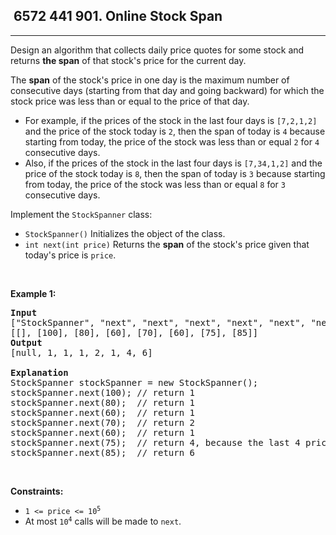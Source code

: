 <h2> 6572 441
901. Online Stock Span</h2><hr><div><p>Design an algorithm that collects daily price quotes for some stock and returns <strong>the span</strong> of that stock's price for the current day.</p>

<p>The <strong>span</strong> of the stock's price in one day is the maximum number of consecutive days (starting from that day and going backward) for which the stock price was less than or equal to the price of that day.</p>

<ul>
	<li>For example, if the prices of the stock in the last four days is <code>[7,2,1,2]</code> and the price of the stock today is <code>2</code>, then the span of today is <code>4</code> because starting from today, the price of the stock was less than or equal <code>2</code> for <code>4</code> consecutive days.</li>
	<li>Also, if the prices of the stock in the last four days is <code>[7,34,1,2]</code> and the price of the stock today is <code>8</code>, then the span of today is <code>3</code> because starting from today, the price of the stock was less than or equal <code>8</code> for <code>3</code> consecutive days.</li>
</ul>

<p>Implement the <code>StockSpanner</code> class:</p>

<ul>
	<li><code>StockSpanner()</code> Initializes the object of the class.</li>
	<li><code>int next(int price)</code> Returns the <strong>span</strong> of the stock's price given that today's price is <code>price</code>.</li>
</ul>

<p>&nbsp;</p>
<p><strong class="example">Example 1:</strong></p>

<pre><strong>Input</strong>
["StockSpanner", "next", "next", "next", "next", "next", "next", "next"]
[[], [100], [80], [60], [70], [60], [75], [85]]
<strong>Output</strong>
[null, 1, 1, 1, 2, 1, 4, 6]

<strong>Explanation</strong>
StockSpanner stockSpanner = new StockSpanner();
stockSpanner.next(100); // return 1
stockSpanner.next(80);  // return 1
stockSpanner.next(60);  // return 1
stockSpanner.next(70);  // return 2
stockSpanner.next(60);  // return 1
stockSpanner.next(75);  // return 4, because the last 4 prices (including today's price of 75) were less than or equal to today's price.
stockSpanner.next(85);  // return 6
</pre>

<p>&nbsp;</p>
<p><strong>Constraints:</strong></p>

<ul>
	<li><code>1 &lt;= price &lt;= 10<sup>5</sup></code></li>
	<li>At most <code>10<sup>4</sup></code> calls will be made to <code>next</code>.</li>
</ul>
</div>